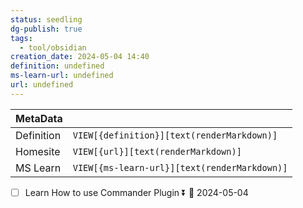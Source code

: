 ```yaml
---
status: seedling
dg-publish: true
tags:
  - tool/obsidian
creation_date: 2024-05-04 14:40
definition: undefined
ms-learn-url: undefined
url: undefined
---
```

| MetaData   |                                              |
| ---------- | -------------------------------------------- |
| Definition | `VIEW[{definition}][text(renderMarkdown)]`   |
| Homesite   | `VIEW[{url}][text(renderMarkdown)]`          |
| MS Learn   | `VIEW[{ms-learn-url}][text(renderMarkdown)]` |
- [ ] Learn How to use Commander Plugin ⏬ 📅 2024-05-04
